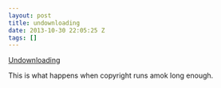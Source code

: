 ```yaml
---
layout: post
title: undownloading
date: 2013-10-30 22:05:25 Z
tags: []
---
```

[Undownloading](http://www.techdirt.com/articles/20130819/05521324229/undownloading-further-proof-those-ebooks-you-paid-really-arent-yours.shtml?utm\_content=buffer33356&utm\_source=buffer&utm\_medium=twitter&utm\_campaign=Buffer)

This is what happens when copyright runs amok long enough.
